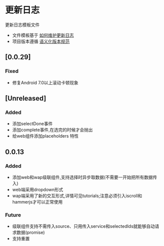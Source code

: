 # 更新日志

更新日志模板文件

* 文件模板基于 [如何维护更新日志](http://keepachangelog.com/zh-CN/0.3.0/)
* 项目版本遵循 [语义化版本规范](http://semver.org/lang/zh-CN/)

## [0.0.29]
### Fixed
- 修复Android 7.0以上滚动卡顿现象

## [Unreleased]
### Added
- 添加selectDone事件
- 添加complete事件,在选完的时候才会抛出
- 给web组件添加placeholders 特性

## 0.0.13
### Added
- 添加web和wap级联组件,支持选择时异步取数据(不需要一开始把所有数据传入)
- web端采用dropdown形式
- wap端采用了新的交互形式,详情可见tutorials;注意必须引入iscroll和hammerjs才可以正常使用

### Future
- 级联组件支持不需传入source、只用传入service和selectedIds就能够自动请求数据(promise)
- 支持重置
 
